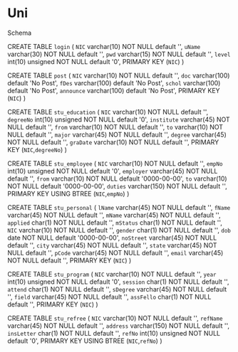 # Uni

Schema

CREATE TABLE `login` (
  `NIC` varchar(10) NOT NULL default '',
  `uName` varchar(30) NOT NULL default '',
  `pwd` varchar(15) NOT NULL default '',
  `level` int(10) unsigned NOT NULL default '0',
  PRIMARY KEY  (`NIC`)
)

CREATE TABLE `post` (
  `NIC` varchar(10) NOT NULL default '',
  `doc` varchar(100) default 'No Post',
  `fDes` varchar(100) default 'No Post',
  `schol` varchar(100) default 'No Post',
  `announce` varchar(100) default 'No Post',
  PRIMARY KEY  (`NIC`)
)

CREATE TABLE `stu_education` (
  `NIC` varchar(10) NOT NULL default '',
  `degreeNo` int(10) unsigned NOT NULL default '0',
  `institute` varchar(45) NOT NULL default '',
  `from` varchar(10) NOT NULL default '',
  `to` varchar(10) NOT NULL default '',
  `major` varchar(45) NOT NULL default '',
  `degree` varchar(45) NOT NULL default '',
  `graDate` varchar(10) NOT NULL default '',
  PRIMARY KEY  (`NIC`,`degreeNo`)
)

CREATE TABLE `stu_employee` (
  `NIC` varchar(10) NOT NULL default '',
  `empNo` int(10) unsigned NOT NULL default '0',
  `employer` varchar(45) NOT NULL default '',
  `from` varchar(10) NOT NULL default '0000-00-00',
  `to` varchar(10) NOT NULL default '0000-00-00',
  `duties` varchar(150) NOT NULL default '',
  PRIMARY KEY  USING BTREE (`NIC`,`empNo`)
)

CREATE TABLE `stu_personal` (
  `lName` varchar(45) NOT NULL default '',
  `fName` varchar(45) NOT NULL default '',
  `mName` varchar(45) NOT NULL default '',
  `applied` char(1) NOT NULL default '',
  `mStatus` char(1) NOT NULL default '',
  `NIC` varchar(10) NOT NULL default '',
  `gender` char(1) NOT NULL default '',
  `dob` date NOT NULL default '0000-00-00',
  `noStreet` varchar(45) NOT NULL default '',
  `city` varchar(45) NOT NULL default '',
  `state` varchar(45) NOT NULL default '',
  `pCode` varchar(45) NOT NULL default '',
  `email` varchar(45) NOT NULL default '',
  PRIMARY KEY  (`NIC`)
)

CREATE TABLE `stu_program` (
  `NIC` varchar(10) NOT NULL default '',
  `year` int(10) unsigned NOT NULL default '0',
  `session` char(1) NOT NULL default '',
  `attend` char(1) NOT NULL default '',
  `sDegree` varchar(45) NOT NULL default '',
  `field` varchar(45) NOT NULL default '',
  `assFello` char(1) NOT NULL default '',
  PRIMARY KEY  (`NIC`)
)

CREATE TABLE `stu_refree` (
  `NIC` varchar(10) NOT NULL default '',
  `refName` varchar(45) NOT NULL default '',
  `address` varchar(150) NOT NULL default '',
  `insLetter` char(1) NOT NULL default '',
  `refNo` int(10) unsigned NOT NULL default '0',
  PRIMARY KEY  USING BTREE (`NIC`,`refNo`)
)
